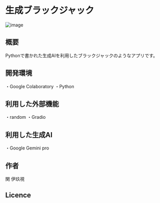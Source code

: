 # 生成ブラックジャック
![image](https://github.com/tokai-men/report/assets/150225932/9a014309-7929-40a3-aff9-8d25905379eb)

## 概要
Pythonで書かれた生成AIを利用したブラックジャックのようなアプリです。


## 開発環境
・Google Colaboratory
・Python

## 利用した外部機能
・random
・Gradio

## 利用した生成AI
・Google Gemini pro

## 作者
関 伊玖視

## Licence
